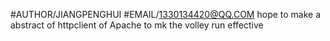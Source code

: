 #AUTHOR/JIANGPENGHUI
#EMAIL/1330134420@QQ.COM
hope to make a abstract of httpclient of Apache to mk the volley run effective
